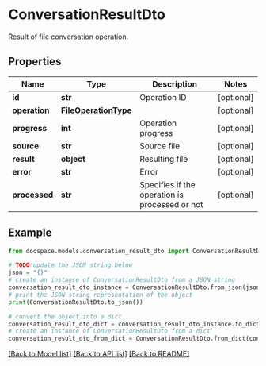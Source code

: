 # ConversationResultDto

Result of file conversation operation.

## Properties

Name | Type | Description | Notes
------------ | ------------- | ------------- | -------------
**id** | **str** | Operation ID | [optional] 
**operation** | [**FileOperationType**](FileOperationType.md) |  | [optional] 
**progress** | **int** | Operation progress | [optional] 
**source** | **str** | Source file | [optional] 
**result** | **object** | Resulting file | [optional] 
**error** | **str** | Error | [optional] 
**processed** | **str** | Specifies if the operation is processed or not | [optional] 

## Example

```python
from docspace.models.conversation_result_dto import ConversationResultDto

# TODO update the JSON string below
json = "{}"
# create an instance of ConversationResultDto from a JSON string
conversation_result_dto_instance = ConversationResultDto.from_json(json)
# print the JSON string representation of the object
print(ConversationResultDto.to_json())

# convert the object into a dict
conversation_result_dto_dict = conversation_result_dto_instance.to_dict()
# create an instance of ConversationResultDto from a dict
conversation_result_dto_from_dict = ConversationResultDto.from_dict(conversation_result_dto_dict)
```
[[Back to Model list]](../README.md#documentation-for-models) [[Back to API list]](../README.md#documentation-for-api-endpoints) [[Back to README]](../README.md)


